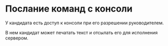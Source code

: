 # Послание команд с консоли
У кандидата есть доступ к консоли при его разрешении руководителем.

В нем кандидат может печатать текст и отсылать его для исполнения сервером.